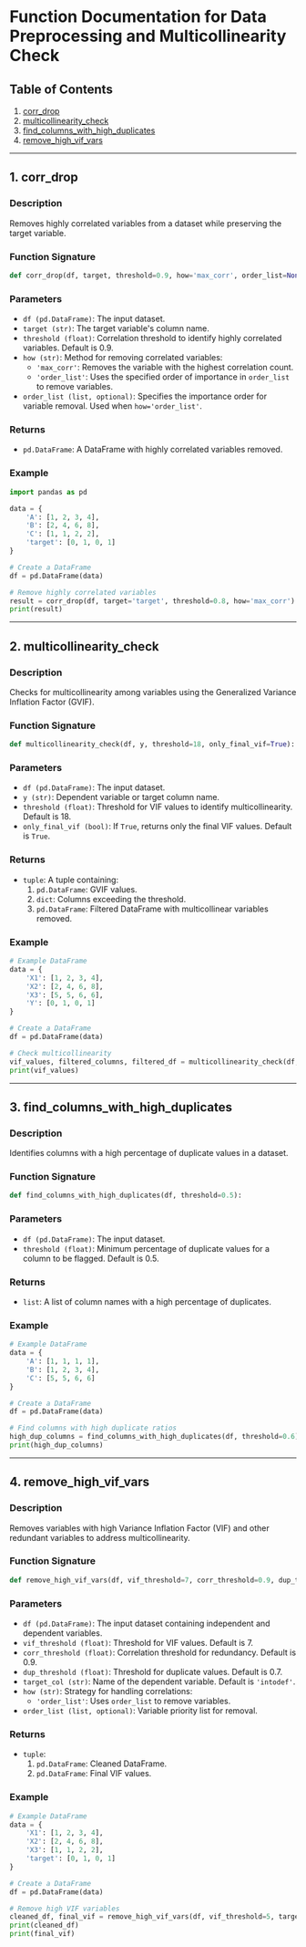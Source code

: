 # Function Documentation for Data Preprocessing and Multicollinearity Check

## Table of Contents

1. [corr\_drop](#corr_drop)
2. [multicollinearity\_check](#multicollinearity_check)
3. [find\_columns\_with\_high\_duplicates](#find_columns_with_high_duplicates)
4. [remove\_high\_vif\_vars](#remove_high_vif_vars)

---

## 1. corr\_drop

### Description

Removes highly correlated variables from a dataset while preserving the target variable.

### Function Signature

```python
def corr_drop(df, target, threshold=0.9, how='max_corr', order_list=None):
```

### Parameters

- `df (pd.DataFrame)`: The input dataset.
- `target (str)`: The target variable's column name.
- `threshold (float)`: Correlation threshold to identify highly correlated variables. Default is 0.9.
- `how (str)`: Method for removing correlated variables:
  - `'max_corr'`: Removes the variable with the highest correlation count.
  - `'order_list'`: Uses the specified order of importance in `order_list` to remove variables.
- `order_list (list, optional)`: Specifies the importance order for variable removal. Used when `how='order_list'`.

### Returns

- `pd.DataFrame`: A DataFrame with highly correlated variables removed.

### Example

```python
import pandas as pd

data = {
    'A': [1, 2, 3, 4],
    'B': [2, 4, 6, 8],
    'C': [1, 1, 2, 2],
    'target': [0, 1, 0, 1]
}

# Create a DataFrame
df = pd.DataFrame(data)

# Remove highly correlated variables
result = corr_drop(df, target='target', threshold=0.8, how='max_corr')
print(result)
```

---

## 2. multicollinearity\_check

### Description

Checks for multicollinearity among variables using the Generalized Variance Inflation Factor (GVIF).

### Function Signature

```python
def multicollinearity_check(df, y, threshold=18, only_final_vif=True):
```

### Parameters

- `df (pd.DataFrame)`: The input dataset.
- `y (str)`: Dependent variable or target column name.
- `threshold (float)`: Threshold for VIF values to identify multicollinearity. Default is 18.
- `only_final_vif (bool)`: If `True`, returns only the final VIF values. Default is `True`.

### Returns

- `tuple`: A tuple containing:
  1. `pd.DataFrame`: GVIF values.
  2. `dict`: Columns exceeding the threshold.
  3. `pd.DataFrame`: Filtered DataFrame with multicollinear variables removed.

### Example

```python
# Example DataFrame
data = {
    'X1': [1, 2, 3, 4],
    'X2': [2, 4, 6, 8],
    'X3': [5, 5, 6, 6],
    'Y': [0, 1, 0, 1]
}

# Create a DataFrame
df = pd.DataFrame(data)

# Check multicollinearity
vif_values, filtered_columns, filtered_df = multicollinearity_check(df, y='Y', threshold=10)
print(vif_values)
```

---

## 3. find\_columns\_with\_high\_duplicates

### Description

Identifies columns with a high percentage of duplicate values in a dataset.

### Function Signature

```python
def find_columns_with_high_duplicates(df, threshold=0.5):
```

### Parameters

- `df (pd.DataFrame)`: The input dataset.
- `threshold (float)`: Minimum percentage of duplicate values for a column to be flagged. Default is 0.5.

### Returns

- `list`: A list of column names with a high percentage of duplicates.

### Example

```python
# Example DataFrame
data = {
    'A': [1, 1, 1, 1],
    'B': [1, 2, 3, 4],
    'C': [5, 5, 6, 6]
}

# Create a DataFrame
df = pd.DataFrame(data)

# Find columns with high duplicate ratios
high_dup_columns = find_columns_with_high_duplicates(df, threshold=0.6)
print(high_dup_columns)
```

---

## 4. remove\_high\_vif\_vars

### Description

Removes variables with high Variance Inflation Factor (VIF) and other redundant variables to address multicollinearity.

### Function Signature

```python
def remove_high_vif_vars(df, vif_threshold=7, corr_threshold=0.9, dup_threshold=0.7, target_col='intodef', how='order_list', order_list=None):
```

### Parameters

- `df (pd.DataFrame)`: The input dataset containing independent and dependent variables.
- `vif_threshold (float)`: Threshold for VIF values. Default is 7.
- `corr_threshold (float)`: Correlation threshold for redundancy. Default is 0.9.
- `dup_threshold (float)`: Threshold for duplicate values. Default is 0.7.
- `target_col (str)`: Name of the dependent variable. Default is `'intodef'`.
- `how (str)`: Strategy for handling correlations:
  - `'order_list'`: Uses `order_list` to remove variables.
- `order_list (list, optional)`: Variable priority list for removal.

### Returns

- `tuple`:
  1. `pd.DataFrame`: Cleaned DataFrame.
  2. `pd.DataFrame`: Final VIF values.

### Example

```python
# Example DataFrame
data = {
    'X1': [1, 2, 3, 4],
    'X2': [2, 4, 6, 8],
    'X3': [1, 1, 2, 2],
    'target': [0, 1, 0, 1]
}

# Create a DataFrame
df = pd.DataFrame(data)

# Remove high VIF variables
cleaned_df, final_vif = remove_high_vif_vars(df, vif_threshold=5, target_col='target')
print(cleaned_df)
print(final_vif)
```

